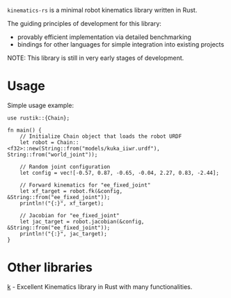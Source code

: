 `kinematics-rs` is a minimal robot kinematics library written in Rust. 

The guiding principles of development for this library:
- provably efficient implementation via detailed benchmarking
- bindings for other languages for simple integration into existing projects

NOTE: This library is still in very early stages of development.

# Usage
Simple usage example:
```
use rustik::{Chain};

fn main() {
    // Initialize Chain object that loads the robot URDF
    let robot = Chain::<f32>::new(String::from("models/kuka_iiwr.urdf"), String::from("world_joint"));

    // Random joint configuration
    let config = vec![-0.57, 0.87, -0.65, -0.04, 2.27, 0.83, -2.44];

    // Forward kinematics for "ee_fixed_joint"
    let xf_target = robot.fk(&config, &String::from("ee_fixed_joint"));
    println!("{:}", xf_target);

    // Jacobian for "ee_fixed_joint"
    let jac_target = robot.jacobian(&config, &String::from("ee_fixed_joint"));
    println!("{:}", jac_target);
}
```

# Other libraries
[k](https://github.com/openrr/k) - Excellent Kinematics library in Rust with many functionalities.
